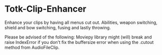 # Totk-Clip-Enhancer

Enhance your clips by having all menus cut out. Abilities, weapon switching, shield and bow switching, fusing and lastly throwing.

Please be advised of the following:
Moviepy library might (will) break and raise IndexError if you don't fix the buffersize error when using the .cutout method from AudioFileClip.
